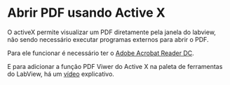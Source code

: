 # Abrir PDF usando Active X

O activeX permite visualizar um PDF diretamente pela janela do labview, não sendo necessário executar programas externos para abrir o PDF.

Para ele funcionar é necessário ter o [Adobe Acrobat Reader DC](https://get.adobe.com/br/reader/).

E para adicionar a função PDF Viwer do Active X na paleta de ferramentas do LabView, há um [vídeo](https://www.youtube.com/watch?v=V_pyLdzuTCg) explicativo.
